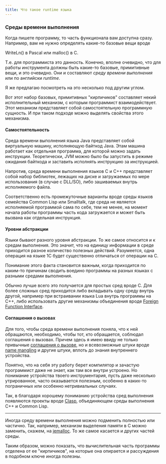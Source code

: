 ```yaml
---
title: Что такое runtime языка
---
```


### Среды времени выполнения

Когда пишете программу, то часть функционала вам доступна сразу.
Например, вам не нужно определять какие-то базовые вещи вроде 

WriteLn() в Pascal или malloc() в C.

Т.е. для программиста это данность. Конечно, вполне очевидно, что для работы
инструмента должны быть какие-то базовые, примитивные вещи, и это очевидно.
Они и составляют _среду времени выполнения_ или по английски _runtime_.

Я же предлагаю посмотреть на это несколько под другим углом.

Вот этот набор базовых, примитивных "кирпичиков" составляет некий исполнительный механизм,
с которым программист взаимодействует. Этот механизм представляет собой 
самостоятельную программную сущность. И при таком подходе можно выделять свойства
этого механизма.

#### Самостоятельность

Среда времени выполнения языка Java представляет собой виртуальную машину,
исполняющую байткод Java. Этам машина работает как отдельная программа,
для которой можно задать инструкции. Теоретически, JVM можно было бы запустить
в режиме ожидания байткода и заставить исполнять инструкцию за инструкцией.

Напротив, среда времени выполнения языков C и C++ представляет собой набор библиотек,
лежащих на диске и загружаемых по мере использования (в случае с DLL/SO), либо
зашиваемых внутрь исполняемого файла.

Соответственно есть промежуточные варианты вроде среды языков семейства Common Lisp
или Smalltalk, где среда не является исполняемой программой сама по себе, тем не менее,
на момент начала работы программы часть кода загружается и может быть вызвана
как отдельная инструкция.

#### Уровни абстракции

Языки бывают разного уровня абстракции. То же самое относится и к средам выполнения.
Это значит, что на единицу информации в среде приходится разное количество полезных действий.
Разумеется, одна операция на языке 1С будет существенно отличаться от операции на C.

Понимание этого факта становится важным, когда приходится по каким-то причинам сводить
воедино программы на разных языках с разными средами выполнения.

Обычно лучше всего это получается для простых сред вроде C. Для более сложных сред
приходится либо вкладывать одну среду внутрь другой, например при встраивании
языка Lua внутрь программы на C++, либо использовать другие механизмы объединения вроде
[Foreign Function Interface](https://en.wikipedia.org/wiki/Foreign_function_interface).

#### Соглашения о вызовах

Для того, чтобы среда времени выполнения поняла, что к ней обращаются, необходимо, чтобы
тот, кто обращается, соблюдал соглашения о вызовах. Причем здесь я имею ввиду не только 
привычные [соглашения о вызове](https://ru.wikipedia.org/wiki/Соглашение_о_вызове),
но и всевозможные штуки вроде [name mangling](https://en.wikipedia.org/wiki/Name_mangling)
и другие штуки, вплоть до знания внутреннего устройства.

Понятно, что на себя эту работу берет компилятор и зачастую программист даже не знает,
как там все внутри устроено. Но понимание устройства твоего инструментария, пусть даже
несколько утрированное, часто оказывается полезным, особенно в каких-то пограничных или
особенно нетривиальных случаях.

Так, в благодаря хорошему пониманию устройства сред выполнения появляются проекты вроде
[Clasp](https://github.com/clasp-developers/clasp), объединяющем среды выполнения C++ 
и Common Lisp.

---

Иногда среду времени выполнения можно подменить полностью или частично. Так, например, 
механизм выделения памяти в C можно заменить, скажем, на [jemalloc](https://github.com/jemalloc/jemalloc).
То же самое касается и других частей среды.

Таким образом, можно показать, что вычислительная часть программы отделена от ее "кирпичиков",
на которые она опирается и рассуждения в подобном ключе иногда полезны.
